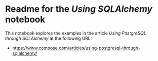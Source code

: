# Readme for the *Using SQLAlchemy* notebook
This notebook explores the examples in the article *Using PostgreSQL through SQLAlchemy* at the following URL:
* https://www.compose.com/articles/using-postgresql-through-sqlalchemy/
